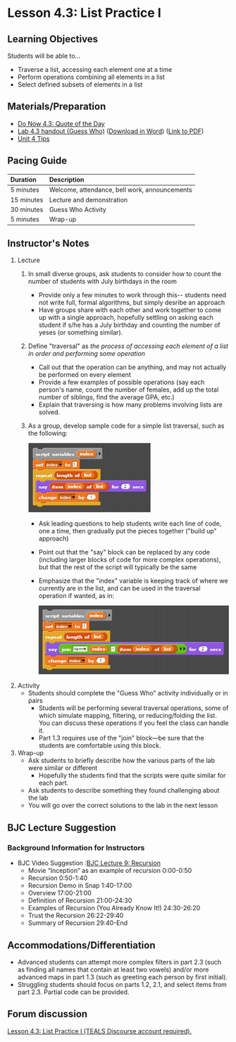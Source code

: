 # Lesson 4.3: List Practice I

## Learning Objectives

Students will be able to...

* Traverse a list, accessing each element one at a time
* Perform operations combining all elements in a list
* Select defined subsets of elements in a list

## Materials/Preparation

* [Do Now 4.3: Quote of the Day](do_now_43.md)
* [Lab 4.3 handout \(Guess Who\)](lab_43.md) \([Download in Word](https://github.com/TEALSK12/introduction-to-computer-science/raw/master/Unit%204%20Word/Lab%204.3%20Guess%20Who.docx)\) \([Link to PDF](https://github.com/TEALSK12/introduction-to-computer-science/raw/master/Unit%204%20PDF/Lab%204.3%20Guess%20Who.pdf)\)
* [Unit 4 Tips](https://github.com/doingweb/introduction-to-computer-science/tree/2be097d7d27009602b7796d96f71602e46923ac4/unit_4_tips.md)

## Pacing Guide

| Duration | Description |
| :--- | :--- |
| 5 minutes | Welcome, attendance, bell work, announcements |
| 15 minutes | Lecture and demonstration |
| 30 minutes | Guess Who Activity |
| 5 minutes | Wrap-up |

## Instructor's Notes

1. Lecture
   1. In small diverse groups, ask students to consider how to count the number of students with July birthdays in the room
      * Provide only a few minutes to work through this-- students need not write full, formal algorithms, but simply desribe an approach
      * Have groups share with each other and work together to come up with a single approach, hopefully settling on asking each student if s/he has a July birthday and counting the number of yeses \(or something similar\).
   2. Define "traversal" as _the process of accessing each element of a list in order and performing some operation_
      * Call out that the operation can be anything, and may not actually be performed on every element
      * Provide a few examples of possible operations \(say each person's name, count the number of females, add up the total number of siblings, find the average GPA, etc.\)
      * Explain that traversing is how many problems involving lists are solved.
   3. As a group, develop sample code for a simple list traversal, such as the following:   


      ![](../../.gitbook/assets/simplelisttraversal.png)

      * Ask leading questions to help students write each line of code, one a time, then gradually put the pieces together \("build up" approach\)
      * Point out that the "say" block can be replaced by any code \(including larger blocks of code for more complex operations\), but that the rest of the script will typically be the same
      * Emphasize that the "index" variable is keeping track of where we currently are in the list, and can be used in the traversal operation if wanted, as in:   


        ![](../../.gitbook/assets/useindexinloop.png)
2. Activity
   * Students should complete the "Guess Who" activity individually or in pairs
     * Students will be performing several traversal operations, some of which simulate mapping, filtering, or reducing/folding the list.  You can discuss these operations if you feel the class can handle it.
     * Part 1.3 requires use of the "join" block—be sure that the students are comfortable using this block.
3. Wrap-up
   * Ask students to briefly describe how the various parts of the lab were similar or different
     * Hopefully the students find that the scripts were quite similar for each part.
   * Ask students to describe something they found challenging about the lab
   * You will go over the correct solutions to the lab in the next lesson

## BJC Lecture Suggestion

### Background Information for Instructors

* BJC Video Suggestion :[BJC Lecture 9: Recursion](https://www.youtube.com/watch?v=JKn3nsfzBdA)
  * Movie “Inception” as an example of recursion 0:00-0:50
  * Recursion 0:50-1:40
  * Recursion Demo in Snap 1:40-17:00
  * Overview 17:00-21:00
  * Definition of Recursion 21:00-24:30
  * Examples of Recursion \(You Already Know It!\) 24:30-26:20
  * Trust the Recursion 26:22-29:40
  * Summary of Recursion 29:40-End

## Accommodations/Differentiation

* Advanced students can attempt more complex filters in part 2.3 \(such as finding all names that contain at least two vowels\) and/or more advanced maps in part 1.3 \(such as greeting each person by first initial\).
* Struggling students should focus on parts 1.2, 2.1, and select items from part 2.3.  Partial code can be provided.

## Forum discussion

 [Lesson 4.3: List Practice I \(TEALS Discourse account required\).](http://forums.tealsk12.org/c/intro-unit-4-lists/lesson-4-3-list-practice-i)

